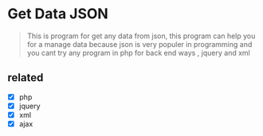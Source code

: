  # Get Data JSON
 > This is program for get any data from json, this program can help you for a manage data because json is very populer in programming and you cant try any program in php for back end ways , jquery and xml
 
 ## related
 - [x] php 
 - [x] jquery
 - [x] xml
 - [x] ajax
